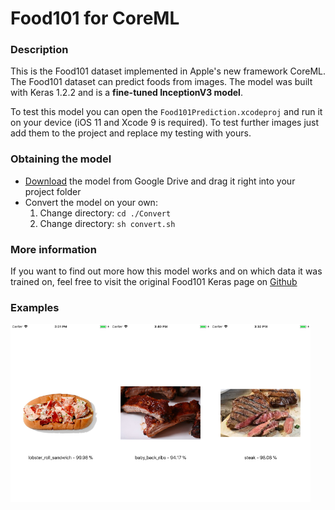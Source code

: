 # Food101 for CoreML

### Description
This is the Food101 dataset implemented in Apple's new framework CoreML. The Food101 dataset can predict foods from images. The model was built with Keras 1.2.2 and is a **fine-tuned InceptionV3 model**.

To test this model you can open the `Food101Prediction.xcodeproj` and run it on your device (iOS 11 and Xcode 9 is required). To test further images just add them to the project and replace my testing with yours.

### Obtaining the model
*  [Download](https://drive.google.com/open?id=0B5TjkH3njRqnVjBPZGRZbkNITjA) the model from Google Drive and drag it right into your project folder
* Convert the model on your own:
  1. Change directory:  `cd ./Convert`
  2. Change directory:  `sh convert.sh`
  
### More information
  If you want to find out more how this model works and on which data it was trained on, feel free to visit the original Food101 Keras page on [Github](https://github.com/stratospark/food-101-keras)
  
### Examples

<img src="Images/screenshot_lobster.png" align="left" width="160">
<img src="Images/screenshot_ribs.png" align="left" width="160">
<img src="Images/screenshot_steak.png" align="left" width="160">
